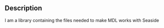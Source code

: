 Description
--------------------

I am a library containing the files needed to make MDL works with Seaside